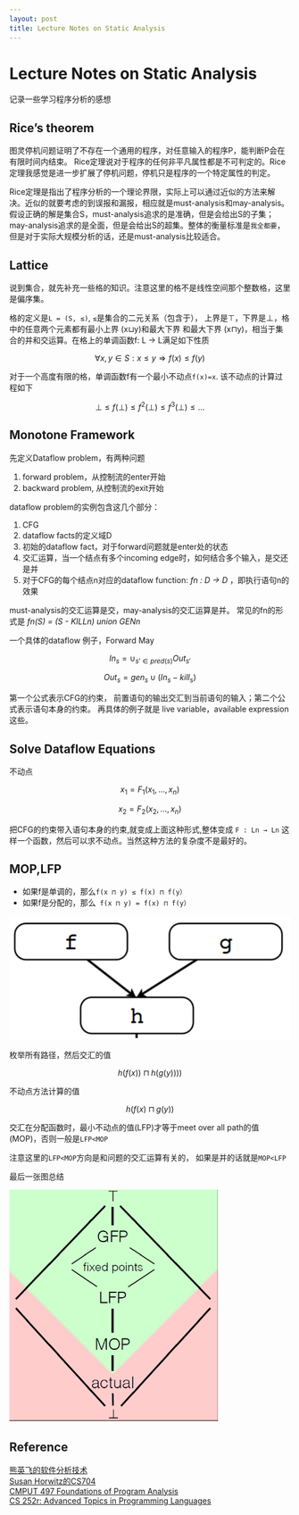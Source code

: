```yaml
---
layout: post
title: Lecture Notes on Static Analysis
---
```

# Lecture Notes on Static Analysis

记录一些学习程序分析的感想

##  Rice’s theorem
图灵停机问题证明了不存在一个通用的程序，对任意输入的程序P，能判断P会在有限时间内结束。
Rice定理说对于程序的任何非平凡属性都是不可判定的。Rice定理我感觉是进一步扩展了停机问题，停机只是程序的一个特定属性的判定。

Rice定理是指出了程序分析的一个理论界限，实际上可以通过近似的方法来解决。近似的就要考虑的到误报和漏报，相应就是must-analysis和may-analysis。 假设正确的解是集合S，must-analysis追求的是准确，但是会给出S的子集； may-analysis追求的是全面，但是会给出S的超集。整体的衡量标准是`我全都要`，但是对于实际大规模分析的话，还是must-analysis比较适合。


## Lattice
说到集合，就先补充一些格的知识。注意这里的格不是线性空间那个整数格，这里是偏序集。

格的定义是`L = (S, ≤)`,  `≤`是集合的二元关系（包含于）， 上界是⊤，下界是⊥，格中的任意两个元素都有最小上界 (x⊔y)和最大下界 和最大下界 (x⊓y)，相当于集合的并和交运算。在格上的单调函数f: L → L满足如下性质


$$ ∀x,y∈S : x ≤ y ⇒ f(x) ≤ f(y) $$

对于一个高度有限的格，单调函数f有一个最小不动点`f(x)=x`.
该不动点的计算过程如下


$$ ⊥≤ f(⊥)  ≤ f^2(⊥) ≤ f^3(⊥)≤ ...$$


## Monotone Framework

先定义Dataflow problem，有两种问题
1. forward problem，从控制流的enter开始
2. backward problem, 从控制流的exit开始

dataflow problem的实例包含这几个部分：
1. CFG
2. dataflow facts的定义域D
3. 初始的dataflow fact，对于forward问题就是enter处的状态
4. 交汇运算，当一个结点有多个incoming edge时，如何结合多个输入，是交还是并
5. 对于CFG的每个结点n对应的dataflow function: _fn : D → D_ ，即执行语句n的效果

must-analysis的交汇运算是交，may-analysis的交汇运算是并。
常见的fn的形式是 _fn(S) = (S - KILLn) union GENn_

一个具体的dataflow 例子，Forward May


$$
In_s = \cup_{s\prime\in pred(s)} Out_{s\prime}    
$$


$$
Out_s = gen_s \cup  (In_s - kill_s)
$$

第一个公式表示CFG的约束， 前置语句的输出交汇到当前语句的输入；第二个公式表示语句本身的约束。
再具体的例子就是 live variable，available expression 这些。
## Solve Dataflow Equations
不动点


$$
x_1 = F_1(x_1,...,x_n) 
$$


$$
x_2= F_2(x_2,...,x_n)
$$


把CFG的约束带入语句本身的约束,就变成上面这种形式,整体变成 `F : Ln → Ln`
这样一个函数，然后可以求不动点。当然这种方法的复杂度不是最好的。     

## MOP,LFP
* 如果f是单调的，那么`f(x ⊓ y) ≤ f(x) ⊓ f(y）`
* 如果f是分配的，那么` f(x ⊓ y) = f(x) ⊓ f(y）`

![Meet-Over-Path](/assets/mop.png)

枚举所有路径，然后交汇的值      

$$ h(f(x)) ⊓ h(g( y)) )) $$     

不动点方法计算的值     

$$ h(f(x) ⊓ g( y)) $$       

交汇在分配函数时，最小不动点的值(LFP)才等于meet over all path的值(MOP)，否则一般是`LFP<MOP`

注意这里的`LFP<MOP`方向是和问题的交汇运算有关的， 如果是并的话就是`MOP<LFP`

最后一张图总结 

![Lattice](/assets/lattice.png)


## Reference
[熊英飞的软件分析技术](https://xiongyingfei.github.io/SA/2018/main.htm)     
[Susan Horwitz的CS704](http://pages.cs.wisc.edu/~horwitz/CS704-NOTES/2.DATAFLOW.html)      
[CMPUT 497 Foundations of Program Analysis](https://github.com/cmput497/lectures)       
[CS 252r: Advanced Topics in Programming Languages](https://www.seas.harvard.edu/courses/cs252/2011sp/slides/Lec02-Dataflow.pdf)     